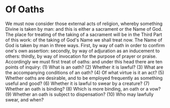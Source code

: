 # Of Oaths

We must now consider those external acts of religion, whereby something Divine is taken by man: and this is either a sacrament or the Name of God. The place for treating of the taking of a sacrament will be in the Third Part of this work: of the taking of God's Name we shall treat now. The Name of God is taken by man in three ways. First, by way of oath in order to confirm one's own assertion: secondly, by way of adjuration as an inducement to others: thirdly, by way of invocation for the purpose of prayer or praise. Accordingly we must first treat of oaths: and under this head there are ten points of inquiry:
(1) What is an oath?
(2) Whether it is lawful?
(3) What are the accompanying conditions of an oath?
(4) Of what virtue is it an act?
(5) Whether oaths are desirable, and to be employed frequently as something useful and good?
(6) Whether it is lawful to swear by a creature?
(7) Whether an oath is binding?
(8) Which is more binding, an oath or a vow?
(9) Whether an oath is subject to dispensation?
(10) Who may lawfully swear, and when?